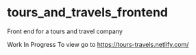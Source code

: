 # tours_and_travels_frontend
Front end for a tours and travel company 

Work In Progress
To view go to https://tours-travels.netlify.com/
